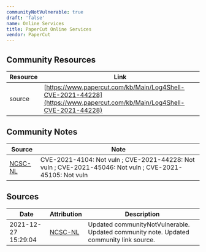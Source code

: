 ```yaml
---
communityNotVulnerable: true
draft: 'false'
name: Online Services
title: PaperCut Online Services
vendor: PaperCut
---
```



## Community Resources
| Resource | Link |
| --- | --- |
| source | [https://www.papercut.com/kb/Main/Log4Shell-CVE-2021-44228](https://www.papercut.com/kb/Main/Log4Shell-CVE-2021-44228) |

## Community Notes
| Source | Note |
| --- | --- |
| [NCSC-NL](https://github.com/NCSC-NL/log4shell/blob/main/software/README.md) | CVE-2021-4104: Not vuln ; CVE-2021-44228: Not vuln ; CVE-2021-45046: Not vuln ; CVE-2021-45105: Not vuln </ul> |

## Sources
| Date | Attribution | Description |
| --- | --- | --- |
| 2021-12-27 15:29:04 | [NCSC-NL](https://github.com/NCSC-NL/log4shell/blob/main/software/README.md) | Updated communityNotVulnerable. Updated community note. Updated community link source.  |
